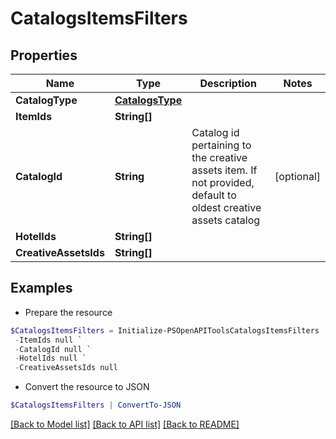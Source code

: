 # CatalogsItemsFilters
## Properties

Name | Type | Description | Notes
------------ | ------------- | ------------- | -------------
**CatalogType** | [**CatalogsType**](CatalogsType.md) |  | 
**ItemIds** | **String[]** |  | 
**CatalogId** | **String** | Catalog id pertaining to the creative assets item. If not provided, default to oldest creative assets catalog | [optional] 
**HotelIds** | **String[]** |  | 
**CreativeAssetsIds** | **String[]** |  | 

## Examples

- Prepare the resource
```powershell
$CatalogsItemsFilters = Initialize-PSOpenAPIToolsCatalogsItemsFilters  -CatalogType null `
 -ItemIds null `
 -CatalogId null `
 -HotelIds null `
 -CreativeAssetsIds null
```

- Convert the resource to JSON
```powershell
$CatalogsItemsFilters | ConvertTo-JSON
```

[[Back to Model list]](../README.md#documentation-for-models) [[Back to API list]](../README.md#documentation-for-api-endpoints) [[Back to README]](../README.md)

